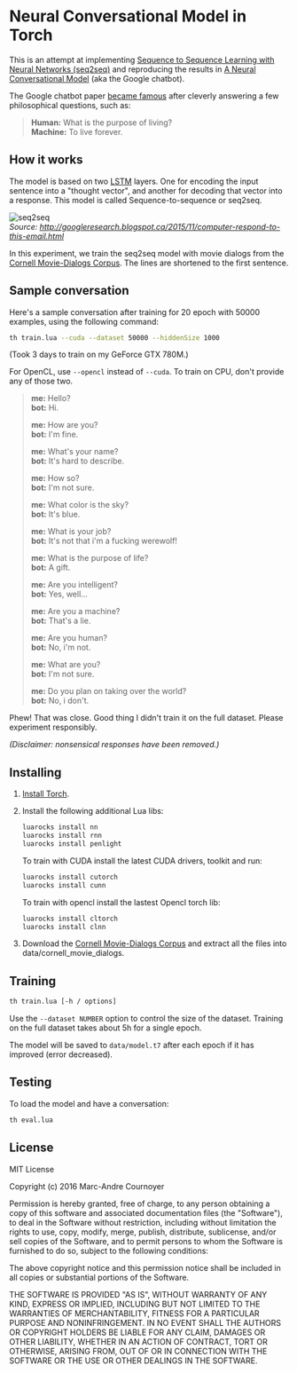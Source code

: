 # Neural Conversational Model in Torch

This is an attempt at implementing [Sequence to Sequence Learning with Neural Networks (seq2seq)](http://arxiv.org/abs/1409.3215) and reproducing the results in [A Neural Conversational Model](http://arxiv.org/abs/1506.05869) (aka the Google chatbot).

The Google chatbot paper [became famous](http://www.sciencealert.com/google-s-ai-bot-thinks-the-purpose-of-life-is-to-live-forever) after cleverly answering a few philosophical questions, such as:

> **Human:** What is the purpose of living?  
> **Machine:** To live forever.

## How it works

The model is based on two [LSTM](https://en.wikipedia.org/wiki/Long_short-term_memory) layers. One for encoding the input sentence into a "thought vector", and another for decoding that vector into a response. This model is called Sequence-to-sequence or seq2seq.

![seq2seq](https://4.bp.blogspot.com/-aArS0l1pjHQ/Vjj71pKAaEI/AAAAAAAAAxE/Nvy1FSbD_Vs/s640/2TFstaticgraphic_alt-01.png)  
_Source: http://googleresearch.blogspot.ca/2015/11/computer-respond-to-this-email.html_

In this experiment, we train the seq2seq model with movie dialogs from the [Cornell Movie-Dialogs Corpus](http://www.mpi-sws.org/~cristian/Cornell_Movie-Dialogs_Corpus.html). The lines are shortened to the first sentence.

## Sample conversation

Here's a sample conversation after training for 20 epoch with 50000 examples, using the following command:

```sh
th train.lua --cuda --dataset 50000 --hiddenSize 1000
```

(Took 3 days to train on my GeForce GTX 780M.)

For OpenCL, use `--opencl` instead of `--cuda`. To train on CPU, don't provide any of those two.

> **me:** Hello?  
> **bot:** Hi.
> 
> **me:** How are you?  
> **bot:** I'm fine.
> 
> **me:** What's your name?  
> **bot:** It's hard to describe.
> 
> **me:** How so?  
> **bot:** I'm not sure.
> 
> **me:** What color is the sky?  
> **bot:** It's blue.
> 
> **me:** What is your job?  
> **bot:** It's not that i'm a fucking werewolf!
> 
> **me:** What is the purpose of life?  
> **bot:** A gift.
> 
> **me:** Are you intelligent?  
> **bot:** Yes, well...
> 
> **me:** Are you a machine?  
> **bot:** That's a lie.
> 
> **me:** Are you human?  
> **bot:** No, i'm not.
> 
> **me:** What are you?  
> **bot:** I'm not sure.
>
> **me:** Do you plan on taking over the world?  
> **bot:** No, i don't.

Phew! That was close. Good thing I didn't train it on the full dataset. Please experiment responsibly.

_(Disclaimer: nonsensical responses have been removed.)_

## Installing

1. [Install Torch](http://torch.ch/docs/getting-started.html).
2. Install the following additional Lua libs:

   ```sh
   luarocks install nn
   luarocks install rnn
   luarocks install penlight
   ```
   
   To train with CUDA install the latest CUDA drivers, toolkit and run:

   ```sh
   luarocks install cutorch
   luarocks install cunn
   ```
   
   To train with opencl install the lastest Opencl torch lib:

   ```sh
   luarocks install cltorch
   luarocks install clnn
   ```

3. Download the [Cornell Movie-Dialogs Corpus](http://www.mpi-sws.org/~cristian/Cornell_Movie-Dialogs_Corpus.html) and extract all the files into data/cornell_movie_dialogs.

## Training

```sh
th train.lua [-h / options]
```

Use the `--dataset NUMBER` option to control the size of the dataset. Training on the full dataset takes about 5h for a single epoch.

The model will be saved to `data/model.t7` after each epoch if it has improved (error decreased).

## Testing

To load the model and have a conversation:

```sh
th eval.lua
```

## License

MIT License

Copyright (c) 2016 Marc-Andre Cournoyer

Permission is hereby granted, free of charge, to any person obtaining a copy
of this software and associated documentation files (the "Software"), to deal
in the Software without restriction, including without limitation the rights
to use, copy, modify, merge, publish, distribute, sublicense, and/or sell
copies of the Software, and to permit persons to whom the Software is
furnished to do so, subject to the following conditions:

The above copyright notice and this permission notice shall be included in all
copies or substantial portions of the Software.

THE SOFTWARE IS PROVIDED "AS IS", WITHOUT WARRANTY OF ANY KIND, EXPRESS OR
IMPLIED, INCLUDING BUT NOT LIMITED TO THE WARRANTIES OF MERCHANTABILITY,
FITNESS FOR A PARTICULAR PURPOSE AND NONINFRINGEMENT. IN NO EVENT SHALL THE
AUTHORS OR COPYRIGHT HOLDERS BE LIABLE FOR ANY CLAIM, DAMAGES OR OTHER
LIABILITY, WHETHER IN AN ACTION OF CONTRACT, TORT OR OTHERWISE, ARISING FROM,
OUT OF OR IN CONNECTION WITH THE SOFTWARE OR THE USE OR OTHER DEALINGS IN THE
SOFTWARE.